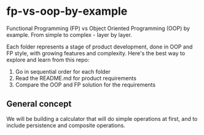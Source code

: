 # fp-vs-oop-by-example
Functional Programming (FP) vs Object Oriented Programming (OOP) by example. From simple to complex - layer by layer.

Each folder represents a stage of product development, done in OOP and FP style, with growing features and complexity. Here's the best way to explore and learn from this repo:

1. Go in sequential order for each folder
2. Read the README.md for product requirements
3. Compare the OOP and FP solution for the requirements

## General concept

We will be building a calculator that will do simple operations at first, and to include persistence and composite operations.